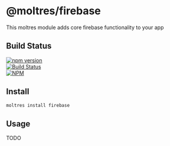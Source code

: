 # @moltres/firebase

This moltres module adds core firebase functionality to your app


## Build Status

[![npm version](https://badge.fury.io/js/%40moltres%2Ffirebase.svg)](https://badge.fury.io/js/%40moltres%2Ffirebase)<br />
[![Build Status](https://travis-ci.org/brianneisler/moltres.svg)](https://travis-ci.org/brianneisler/moltres)<br />
[![NPM](https://nodei.co/npm/@moltres/firebase.png?downloads=true&downloadRank=true&stars=true)](https://nodei.co/npm/@moltres/firebase/)


## Install

```bash
moltres install firebase
```


## Usage

TODO
